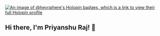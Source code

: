 [![An image of @heyrajhere's Holopin badges, which is a link to view their full Holopin profile](https://holopin.me/heyrajhere)](https://holopin.io/@heyrajhere)


## Hi there, I'm Priyanshu Raj! 👋



<!--
**hey-RAJ-here/hey-RAJ-here** is a ✨ _special_ ✨ repository because its `README.md` (this file) appears on your GitHub profile.

Here are some ideas to get you started:

- 🔭 I’m currently working on ...
- 🌱 I’m currently learning ...
- 👯 I’m looking to collaborate on ...
- 🤔 I’m looking for help with ...
- 💬 Ask me about ...
- 📫 How to reach me: ...
- 😄 Pronouns: ...
- ⚡ Fun fact: ...
-->
